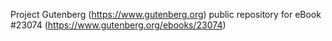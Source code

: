 Project Gutenberg (https://www.gutenberg.org) public repository for eBook #23074 (https://www.gutenberg.org/ebooks/23074)
